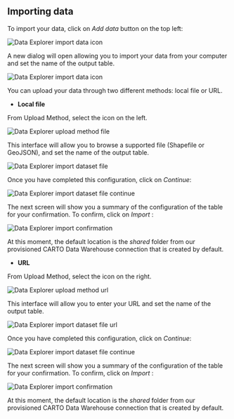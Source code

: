 ## Importing data

To import your data, click on *Add data* button on the top left:

![Data Explorer import data icon](/img/cloud-native-workspace/data-explorer/de_import_icon.png)

A new dialog will open allowing you to import your data from your computer and set the name of the output table. 

![Data Explorer import data icon](/img/cloud-native-workspace/data-explorer/de_import_dataset_file.png)

You can upload your data through two different methods: local file or URL.

-  **Local file**

From Upload Method, select the icon on the left.

![Data Explorer upload method file](/img/cloud-native-workspace/data-explorer/de_import_upload_method_file.png)

This interface will allow you to browse a supported file (Shapefile or GeoJSON), and set the name of the output table. 

![Data Explorer import dataset file](/img/cloud-native-workspace/data-explorer/de_import_dataset_file.png)

Once you have completed this configuration, click on *Continue*: 

![Data Explorer import dataset file continue](/img/cloud-native-workspace/data-explorer/de_import_dataset_file_continue.png)

The next screen will show you a summary of the configuration of the table for your confirmation. To confirm, click on *Import* :

![Data Explorer import confirmation](/img/cloud-native-workspace/data-explorer/de_import_confirmation.png)

At this moment, the default location is the *shared* folder from our provisioned CARTO Data Warehouse connection that is created by default.

-  **URL**

From Upload Method, select the icon on the right.

![Data Explorer upload method url](/img/cloud-native-workspace/data-explorer/de_import_upload_method_url.png)

This interface will allow you to enter your URL and set the name of the output table. 

![Data Explorer import dataset file url](/img/cloud-native-workspace/data-explorer/de_import_dataset_file_url.png)

Once you have completed this configuration, click on *Continue*: 

![Data Explorer import dataset file continue](/img/cloud-native-workspace/data-explorer/de_import_dataset_file_continue_url.png)

The next screen will show you a summary of the configuration of the table for your confirmation. To confirm, click on *Import* :

![Data Explorer import confirmation](/img/cloud-native-workspace/data-explorer/de_import_confirmation_url.png)

At this moment, the default location is the *shared* folder from our provisioned CARTO Data Warehouse connection that is created by default.